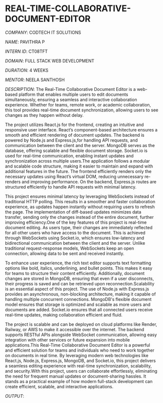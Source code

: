 # REAL-TIME-COLLABORATIVE-DOCUMENT-EDITOR

*COMPANY*: CODTECH IT SOLUTIONS

*NAME*: PAVITHRA P

*INTERN ID*: CT08TFT

*DOMAIN*: FULL STACK WEB DEVELOPMENT

*DURATION*: 4 WEEKS

*MENTOR*: NEELA SANTHOSH

*DESCRIPTION*: The Real-Time Collaborative Document Editor is a web-based platform that enables multiple users to edit documents simultaneously, ensuring a seamless and interactive collaboration experience. Whether for teams, remote work, or academic collaboration, this tool provides real-time document synchronization, allowing users to see changes as they happen without delay.

The project utilizes React.js for the frontend, creating an intuitive and responsive user interface. React’s component-based architecture ensures a smooth and efficient rendering of document updates. The backend is powered by Node.js and Express.js,for handling API requests, and communication between the client and the server. MongoDB serves as the database, offering scalable and flexible document storage. Socket.io is used for real-time communication, enabling instant updates and synchronization across multiple users.The application follows a modular and scalable code structure, making it easier to maintain and expand with additional features in the future. The frontend efficiently renders only the necessary updates using React’s virtual DOM, reducing unnecessary re-renders and improving performance. On the backend, Express.js routes are structured efficiently to handle API requests with minimal latency.

This project ensures minimal latency by leveraging WebSockets instead of traditional HTTP polling. This results in a smoother and faster collaboration experience, as updates happen instantly without requiring users to refresh the page. The implementation of diff-based updates minimizes data transfer, sending only the changes instead of the entire document, further improving efficiency.One of the key features of this project is real-time document editing. As users type, their changes are immediately reflected for all other users who have access to the document. This is achieved through WebSockets using Socket.io, which ensures low-latency and bidirectional communication between the client and the server. Unlike traditional request-response models, WebSockets keep an open connection, allowing data to be sent and received instantly.

To enhance user experience, the rich text editor supports text formatting options like bold, italics, underlining, and bullet points. This makes it easy for teams to structure their content efficiently. Additionally, document changes are stored in MongoDB, ensuring that even if a user disconnects, their progress is saved and can be retrieved upon reconnection.Scalability is an essential aspect of this project. The use of Node.js with Express.js provides an asynchronous, non-blocking architecture, making it capable of handling multiple concurrent connections. MongoDB's flexible document model ensures that storage is optimized and scalable as more users and documents are added. Socket.io ensures that all connected users receive real-time updates, making collaboration efficient and fluid.

The project is scalable and can be deployed on cloud platforms like Render, Railway, or AWS to make it accessible over the internet. The backend supports RESTful APIs alongside WebSocket communication, allowing easy integration with other services or future expansion into mobile applications.This Real-Time Collaborative Document Editor is a powerful and efficient solution for teams and individuals who need to work together on documents in real time. By leveraging modern web technologies like React.js, Node.js, Express.js, MongoDB, and Socket.io, this project delivers a seamless editing experience with real-time synchronization, scalability, and security.With this project, users can collaborate effortlessly, eliminating the need for frequent manual updates or document-sharing hassles. It stands as a practical example of how modern full-stack development can create efficient, scalable, and interactive applications.

*OUTPUT*:


